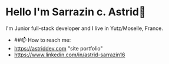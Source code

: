 # Hello I'm **Sarrazin c. Astrid**👋
 I'm Junior full-stack developer and I live in Yutz/Moselle, France.
<!--
**astridCS/astridCS** is a ✨ _special_ ✨ repository because its `README.md` (this file) appears on your GitHub profile.

Here are some ideas to get you started:

- 🔭 I’m currently working on ...
- 🌱 I’m currently learning ...
- 👯 I’m looking to collaborate on ...
- 🤔 I’m looking for help with ...
- 💬 Ask me about ...
-->
- ##📫 How to reach me: 
- https://astriddev.com "site portfolio"
- https://www.linkedin.com/in/astrid-sarrazin16
  <!--
- 😄 Pronouns: ...
- ⚡ Fun fact: ...
-->
